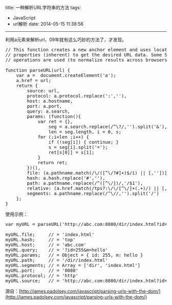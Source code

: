 title: 一种解析URL字符串的方法
tags:
  - JavaScript
  - url解析
date: 2014-05-15 11:38:56
---

利用a元素来解析url，09年就有这么巧妙的方法了，才发现。

<pre>// This function creates a new anchor element and uses location
// properties (inherent) to get the desired URL data. Some String
// operations are used (to normalize results across browsers).

function parseURL(url) {
    var a =  document.createElement('a');
    a.href = url;
    return {
        source: url,
        protocol: a.protocol.replace(':',''),
        host: a.hostname,
        port: a.port,
        query: a.search,
        params: (function(){
            var ret = {},
                seg = a.search.replace(/^\?/,'').split('&amp;'),
                len = seg.length, i = 0, s;
            for (;i&lt;len ;i++) {
                if (!seg[i]) { continue; }
                s = seg[i].split('=');
                ret[s[0]] = s[1];
            }
            return ret;
        })(),
        file: (a.pathname.match(/\/([^\/?#]+)$/i) || [,''])[1],
        hash: a.hash.replace('#',''),
        path: a.pathname.replace(/^([^\/])/,'/$1'),
        relative: (a.href.match(/tps?:\/\/[^\/]+(.+)/) || [,''])[1],
        segments: a.pathname.replace(/^\//,'').split('/')
    };
}</pre>

使用示例：

<pre>var myURL = parseURL('http://abc.com:8080/dir/index.html?id=255&amp;m=hello#top');

myURL.file;     // = 'index.html'
myURL.hash;     // = 'top'
myURL.host;     // = 'abc.com'
myURL.query;    // = '?id=255&amp;m=hello'
myURL.params;   // = Object = { id: 255, m: hello }
myURL.path;     // = '/dir/index.html'
myURL.segments; // = Array = ['dir', 'index.html']
myURL.port;     // = '8080'
myURL.protocol; // = 'http'
myURL.source;   // = 'http://abc.com:8080/dir/index.html?id=255&amp;m=hello#top'</pre>

源自：[http://james.padolsey.com/javascript/parsing-urls-with-the-dom/](http://james.padolsey.com/javascript/parsing-urls-with-the-dom/)
